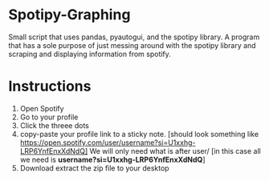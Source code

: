 # Spotipy-Graphing

Small script that uses pandas, pyautogui, and the spotipy library. A program that has a sole purpose of just messing around with the spotipy library and scraping and displaying information from spotify.

# Instructions

1. Open Spotify 
2. Go to your profile
3. Click the threee dots
4. copy-paste your profile link to a sticky note. [should look something like https://open.spotify.com/user/username?si=U1xxhg-LRP6YnfEnxXdNdQ]
We will only need what is after user/ [in this case all we need is <b>username?si=U1xxhg-LRP6YnfEnxXdNdQ</b>]
5. Download extract the zip file to your desktop
